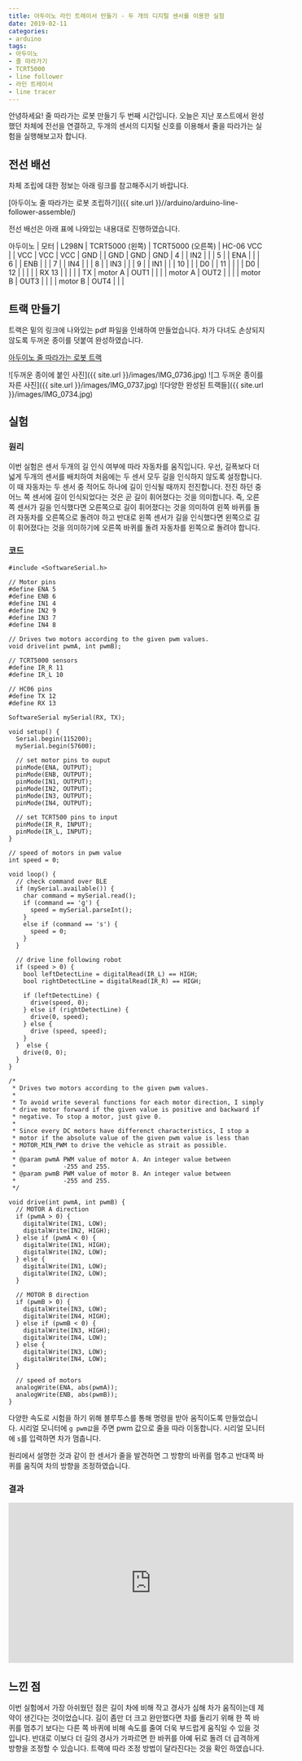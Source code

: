 ```yaml
---
title: 아두이노 라인 트레이서 만들기 - 두 개의 디지털 센서를 이용한 실험
date: 2019-02-11
categories: 
- arduino
tags:
- 아두이노
- 줄 따라가기
- TCRT5000
- line follower
- 라인 트레이서
- line tracer
---
```


안녕하세요! 줄 따라가는 로봇 만들기 두 번째 시간입니다. 오늘은 지난 포스트에서 완성했던 차체에 전선을 연결하고, 두개의 센서의 디지털 신호를 이용해서 줄을 따라가는 실험을 실행해보고자 합니다.

## 전선 배선

차체 조립에 대한 정보는 아래 링크를 참고해주시기 바랍니다.

[아두이노 줄 따라가는 로봇 조립하기]({{ site.url }}//arduino/arduino-line-follower-assemble/)

전선 배선은 아래 표에 나와있는 내용대로 진행하였습니다.

아두이노 |    모터   | L298N | TCRT5000 (왼쪽) | TCRT5000 (오른쪽)  |   HC-06
VCC    |          | VCC   |    VCC         |    VCC           |
GND    |          | GND   |    GND         |    GND           |
4      |          | IN2   |                |                  |
5      |          | ENA   |                |                  |
6      |          | ENB   |                |                  |
7      |          | IN4   |                |                  |
8      |          | IN3   |                |                  |
9      |          | IN1   |                |                  |
10     |          |       |      D0        |                  |
11     |          |       |                |     D0           |
12     |          |       |                |                  |    RX
13     |          |       |                |                  |    TX
       | motor A  | OUT1  |                |                  |
       | motor A  | OUT2  |                |                  |
       | motor B  | OUT3  |                |                  |
       | motor B  | OUT4  |                |                  |


## 트랙 만들기

트랙은 밑의 링크에 나와있는 pdf 파일을 인쇄하여 만들었습니다. 차가 다녀도 손상되지 않도록 두꺼운 종이를 덧붙여 완성하였습니다.

[아두이노 줄 따라가는 로봇 트랙](https://www.parallax.com/sites/default/files/downloads/28136-S2-PrintableTracks.pdf)

![두꺼운 종이에 붙인 사진]({{ site.url }}/images/IMG_0736.jpg)
![그 두꺼운 종이를 자른 사진]({{ site.url }}/images/IMG_0737.jpg)
![다양한 완성된 트랙들]({{ site.url }}/images/IMG_0734.jpg)

## 실험

### 원리

이번 실험은 센서 두개의 길 인식 여부에 따라 자동차를 움직입니다. 우선, 길폭보다 더 넓게 두개의 센서를 배치하여 처음에는 두 센서 모두 길을 인식하지 않도록 설정합니다. 이 때 자동차는 두 센서 중 적어도 하나에 길이 인식될 때까지 전진합니다. 전진 하던 중 어느 쪽 센서에 길이 인식되었다는 것은 곧 길이 휘어졌다는 것을 의미합니다. 즉, 오른쪽 센서가 길을 인식했다면 오른쪽으로 길이 휘어졌다는 것을 의미하여 왼쪽 바퀴를 돌려 자동차를 오른쪽으로 돌려야 하고 반대로 왼쪽 센서가 길을 인식했다면 왼쪽으로 길이 휘어졌다는 것을 의미하기에 오른쪽 바퀴를 돌려 자동차를 왼쪽으로 돌려야 합니다.

### 코드

````
#include <SoftwareSerial.h>

// Motor pins
#define ENA 5 
#define ENB 6
#define IN1 4
#define IN2 9
#define IN3 7
#define IN4 8

// Drives two motors according to the given pwm values.
void drive(int pwmA, int pwmB);

// TCRT5000 sensors
#define IR_R 11
#define IR_L 10

// HC06 pins
#define TX 12
#define RX 13

SoftwareSerial mySerial(RX, TX);

void setup() {
  Serial.begin(115200);
  mySerial.begin(57600);

  // set motor pins to ouput
  pinMode(ENA, OUTPUT);
  pinMode(ENB, OUTPUT);
  pinMode(IN1, OUTPUT); 
  pinMode(IN2, OUTPUT); 
  pinMode(IN3, OUTPUT); 
  pinMode(IN4, OUTPUT); 

  // set TCRT500 pins to input
  pinMode(IR_R, INPUT);
  pinMode(IR_L, INPUT);
}

// speed of motors in pwm value
int speed = 0;

void loop() {
  // check command over BLE
  if (mySerial.available()) {
    char command = mySerial.read();
    if (command == 'g') {
      speed = mySerial.parseInt();
    }
    else if (command == 's') {
      speed = 0;
    }
  }

  // drive line following robot
  if (speed > 0) {
    bool leftDetectLine = digitalRead(IR_L) == HIGH;
    bool rightDetectLine = digitalRead(IR_R) == HIGH;
    
    if (leftDetectLine) {
      drive(speed, 0);
    } else if (rightDetectLine) {
      drive(0, speed);
    } else {
      drive (speed, speed);
    }
  }  else {
    drive(0, 0);
  }
}

/*
 * Drives two motors according to the given pwm values.
 * 
 * To avoid write several functions for each motor direction, I simply
 * drive motor forward if the given value is positive and backward if
 * negative. To stop a motor, just give 0.
 * 
 * Since every DC motors have differenct characteristics, I stop a 
 * motor if the absolute value of the given pwm value is less than 
 * MOTOR_MIN_PWM to drive the vehicle as strait as possible.
 * 
 * @param pwmA PWM value of motor A. An integer value between 
 *             -255 and 255.
 * @param pwmB PWM value of motor B. An integer value between 
 *             -255 and 255.
 */

void drive(int pwmA, int pwmB) {
  // MOTOR A direction
  if (pwmA > 0) {
    digitalWrite(IN1, LOW);
    digitalWrite(IN2, HIGH);
  } else if (pwmA < 0) {
    digitalWrite(IN1, HIGH);
    digitalWrite(IN2, LOW);
  } else {
    digitalWrite(IN1, LOW);
    digitalWrite(IN2, LOW);
  }

  // MOTOR B direction
  if (pwmB > 0) {
    digitalWrite(IN3, LOW);
    digitalWrite(IN4, HIGH);
  } else if (pwmB < 0) {
    digitalWrite(IN3, HIGH);
    digitalWrite(IN4, LOW);
  } else {
    digitalWrite(IN3, LOW);
    digitalWrite(IN4, LOW);
  }

  // speed of motors
  analogWrite(ENA, abs(pwmA));
  analogWrite(ENB, abs(pwmB));
}
````

다양한 속도로 시험을 하기 위해 블루투스를 통해 명령을 받아 움직이도록 만들었습니다. 시리얼 모니터에 `g pwm값`을 주면 pwm 값으로 줄을 따라 이동합니다. 시리얼 모니터에 `s`를 입력하면 차가 멈춥니다.

원리에서 설명한 것과 같이 한 센서가 줄을 발견하면 그 방향의 바퀴를 멈추고 반대쪽 바퀴를 움직여 차의 방향을 조정하였습니다.

### 결과

<iframe width="560" height="315" src="https://www.youtube.com/embed/j-CHpuxHI_4" frameborder="0" allow="accelerometer; autoplay; encrypted-media; gyroscope; picture-in-picture" allowfullscreen></iframe>

## 느낀 점

이번 실험에서 가장 아쉬웠던 점은 길이 차에 비해 작고 경사가 심해 차가 움직이는데 제약이 생긴다는 것이었습니다. 길이 좀만 더 크고 완만했다면 차를 돌리기 위해 한 쪽 바퀴를 멈추기 보다는 다른 쪽 바퀴에 비해 속도를 줄여 더욱 부드럽게 움직일 수 있을 것입니다. 반대로 이보다 더 길의 경사가 가파르면 한 바퀴를 아예 뒤로 돌려 더 급격하게 방향을 조정할 수 있습니다. 트랙에 따라 조정 방법이 달라진다는 것을 확인 하였습니다.
